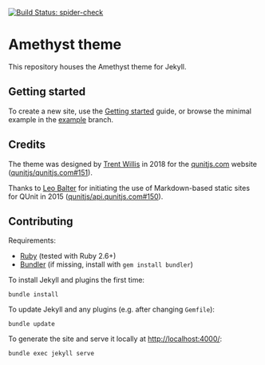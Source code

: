[![Build Status: spider-check](https://github.com/qunitjs/jekyll-theme-amethyst/actions/workflows/spider-check.yaml/badge.svg)](https://github.com/qunitjs/jekyll-theme-amethyst/actions/workflows/spider-check.yaml)

# Amethyst theme

This repository houses the Amethyst theme for Jekyll.

## Getting started

To create a new site, use the [Getting started](docs/getting-started.md) guide,
or browse the minimal example in the [example](https://github.com/qunitjs/jekyll-theme-amethyst/tree/example) branch.

## Credits

The theme was designed by [Trent Willis](https://github.com/trentmwillis/) in 2018 for the [qunitjs.com](https://qunitjs.com/) website ([qunitjs/qunitjs.com#151](https://github.com/qunitjs/qunitjs.com/issues/151#issuecomment-655154878)).

Thanks to [Leo Balter](https://github.com/leobalter) for initiating the use of Markdown-based static sites for QUnit in 2015 ([qunitjs/api.qunitjs.com#150](https://github.com/qunitjs/api.qunitjs.com/pull/150)).

## Contributing

Requirements:

* [Ruby](https://www.ruby-lang.org/) (tested with Ruby 2.6+)
* [Bundler](https://bundler.io/) (if missing, install with `gem install bundler`)

To install Jekyll and plugins the first time:

```shell
bundle install
```

To update Jekyll and any plugins (e.g. after changing `Gemfile`):

```shell
bundle update
```

To generate the site and serve it locally at <http://localhost:4000/>:

```shell
bundle exec jekyll serve
```

